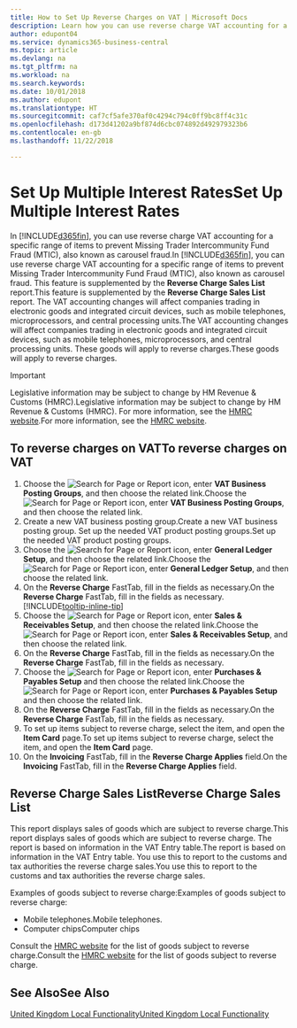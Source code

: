 ```yaml
---
title: How to Set Up Reverse Charges on VAT | Microsoft Docs
description: Learn how you can use reverse charge VAT accounting for a specific range of items to prevent Missing Trader Intercommunity Fund Fraud (MTIC).
author: edupont04
ms.service: dynamics365-business-central
ms.topic: article
ms.devlang: na
ms.tgt_pltfrm: na
ms.workload: na
ms.search.keywords: 
ms.date: 10/01/2018
ms.author: edupont
ms.translationtype: HT
ms.sourcegitcommit: caf7cf5afe370af0c4294c794c0ff9bc8ff4c31c
ms.openlocfilehash: d173d41202a9bf874d6cbc074892d492979323b6
ms.contentlocale: en-gb
ms.lasthandoff: 11/22/2018

---
```

# <a name="set-up-multiple-interest-rates"></a><span data-ttu-id="8fe7b-103">Set Up Multiple Interest Rates</span><span class="sxs-lookup"><span data-stu-id="8fe7b-103">Set Up Multiple Interest Rates</span></span>
<span data-ttu-id="8fe7b-104">In [!INCLUDE[d365fin](../../includes/d365fin_md.md)], you can use reverse charge VAT accounting for a specific range of items to prevent Missing Trader Intercommunity Fund Fraud (MTIC), also known as carousel fraud.</span><span class="sxs-lookup"><span data-stu-id="8fe7b-104">In [!INCLUDE[d365fin](../../includes/d365fin_md.md)], you can use reverse charge VAT accounting for a specific range of items to prevent Missing Trader Intercommunity Fund Fraud (MTIC), also known as carousel fraud.</span></span> <span data-ttu-id="8fe7b-105">This feature is supplemented by the **Reverse Charge Sales List** report.</span><span class="sxs-lookup"><span data-stu-id="8fe7b-105">This feature is supplemented by the **Reverse Charge Sales List** report.</span></span> <span data-ttu-id="8fe7b-106">The VAT accounting changes will affect companies trading in electronic goods and integrated circuit devices, such as mobile telephones, microprocessors, and central processing units.</span><span class="sxs-lookup"><span data-stu-id="8fe7b-106">The VAT accounting changes will affect companies trading in electronic goods and integrated circuit devices, such as mobile telephones, microprocessors, and central processing units.</span></span> <span data-ttu-id="8fe7b-107">These goods will apply to reverse charges.</span><span class="sxs-lookup"><span data-stu-id="8fe7b-107">These goods will apply to reverse charges.</span></span>

> [!IMPORTANT]  
>  <span data-ttu-id="8fe7b-108">Legislative information may be subject to change by HM Revenue & Customs (HMRC).</span><span class="sxs-lookup"><span data-stu-id="8fe7b-108">Legislative information may be subject to change by HM Revenue & Customs (HMRC).</span></span> <span data-ttu-id="8fe7b-109">For more information, see the [HMRC website](https://www.hmrc.gov.uk/index.htm).</span><span class="sxs-lookup"><span data-stu-id="8fe7b-109">For more information, see the [HMRC website](https://www.hmrc.gov.uk/index.htm).</span></span>  

## <a name="to-reverse-charges-on-vat"></a><span data-ttu-id="8fe7b-110">To reverse charges on VAT</span><span class="sxs-lookup"><span data-stu-id="8fe7b-110">To reverse charges on VAT</span></span>  

1.  <span data-ttu-id="8fe7b-111">Choose the ![Search for Page or Report](../../media/ui-search/search_small.png "Search for Page or Report icon") icon, enter **VAT Business Posting Groups**, and then choose the related link.</span><span class="sxs-lookup"><span data-stu-id="8fe7b-111">Choose the ![Search for Page or Report](../../media/ui-search/search_small.png "Search for Page or Report icon") icon, enter **VAT Business Posting Groups**, and then choose the related link.</span></span>  
2.  <span data-ttu-id="8fe7b-112">Create a new VAT business posting group.</span><span class="sxs-lookup"><span data-stu-id="8fe7b-112">Create a new VAT business posting group.</span></span> <span data-ttu-id="8fe7b-113">Set up the needed VAT product posting groups.</span><span class="sxs-lookup"><span data-stu-id="8fe7b-113">Set up the needed VAT product posting groups.</span></span>  
3.  <span data-ttu-id="8fe7b-114">Choose the ![Search for Page or Report](../../media/ui-search/search_small.png "Search for Page or Report icon") icon, enter **General Ledger Setup**, and then choose the related link.</span><span class="sxs-lookup"><span data-stu-id="8fe7b-114">Choose the ![Search for Page or Report](../../media/ui-search/search_small.png "Search for Page or Report icon") icon, enter **General Ledger Setup**, and then choose the related link.</span></span>  
4.  <span data-ttu-id="8fe7b-115">On the **Reverse Charge** FastTab, fill in the fields as necessary.</span><span class="sxs-lookup"><span data-stu-id="8fe7b-115">On the **Reverse Charge** FastTab, fill in the fields as necessary.</span></span> [!INCLUDE[tooltip-inline-tip](../../includes/tooltip-inline-tip_md.md)]  
5.  <span data-ttu-id="8fe7b-116">Choose the ![Search for Page or Report](../../media/ui-search/search_small.png "Search for Page or Report icon") icon, enter **Sales & Receivables Setup**, and then choose the related link.</span><span class="sxs-lookup"><span data-stu-id="8fe7b-116">Choose the ![Search for Page or Report](../../media/ui-search/search_small.png "Search for Page or Report icon") icon, enter **Sales & Receivables Setup**, and then choose the related link.</span></span>  
6.  <span data-ttu-id="8fe7b-117">On the **Reverse Charge** FastTab, fill in the fields as necessary.</span><span class="sxs-lookup"><span data-stu-id="8fe7b-117">On the **Reverse Charge** FastTab, fill in the fields as necessary.</span></span>
7.  <span data-ttu-id="8fe7b-118">Choose the ![Search for Page or Report](../../media/ui-search/search_small.png "Search for Page or Report icon") icon, enter **Purchases & Payables Setup** and then choose the related link.</span><span class="sxs-lookup"><span data-stu-id="8fe7b-118">Choose the ![Search for Page or Report](../../media/ui-search/search_small.png "Search for Page or Report icon") icon, enter **Purchases & Payables Setup** and then choose the related link.</span></span>  
6.  <span data-ttu-id="8fe7b-119">On the **Reverse Charge** FastTab, fill in the fields as necessary.</span><span class="sxs-lookup"><span data-stu-id="8fe7b-119">On the **Reverse Charge** FastTab, fill in the fields as necessary.</span></span>
9. <span data-ttu-id="8fe7b-120">To set up items subject to reverse charge, select the item, and open the **Item Card** page.</span><span class="sxs-lookup"><span data-stu-id="8fe7b-120">To set up items subject to reverse charge, select the item, and open the **Item Card** page.</span></span>  
10. <span data-ttu-id="8fe7b-121">On the **Invoicing** FastTab, fill in the **Reverse Charge Applies** field.</span><span class="sxs-lookup"><span data-stu-id="8fe7b-121">On the **Invoicing** FastTab, fill in the **Reverse Charge Applies** field.</span></span>  

## <a name="reverse-charge-sales-list"></a><span data-ttu-id="8fe7b-122">Reverse Charge Sales List</span><span class="sxs-lookup"><span data-stu-id="8fe7b-122">Reverse Charge Sales List</span></span>
<span data-ttu-id="8fe7b-123">This report displays sales of goods which are subject to reverse charge.</span><span class="sxs-lookup"><span data-stu-id="8fe7b-123">This report displays sales of goods which are subject to reverse charge.</span></span> <span data-ttu-id="8fe7b-124">The report is based on information in the VAT Entry table.</span><span class="sxs-lookup"><span data-stu-id="8fe7b-124">The report is based on information in the VAT Entry table.</span></span> <span data-ttu-id="8fe7b-125">You use this to report to the customs and tax authorities the reverse charge sales.</span><span class="sxs-lookup"><span data-stu-id="8fe7b-125">You use this to report to the customs and tax authorities the reverse charge sales.</span></span>  

<span data-ttu-id="8fe7b-126">Examples of goods subject to reverse charge:</span><span class="sxs-lookup"><span data-stu-id="8fe7b-126">Examples of goods subject to reverse charge:</span></span>  

-   <span data-ttu-id="8fe7b-127">Mobile telephones.</span><span class="sxs-lookup"><span data-stu-id="8fe7b-127">Mobile telephones.</span></span>  
-   <span data-ttu-id="8fe7b-128">Computer chips</span><span class="sxs-lookup"><span data-stu-id="8fe7b-128">Computer chips</span></span>  

<span data-ttu-id="8fe7b-129">Consult the [HMRC website](http:\\www.hmrc.gov.uk) for the list of goods subject to reverse charge.</span><span class="sxs-lookup"><span data-stu-id="8fe7b-129">Consult the [HMRC website](http:\\www.hmrc.gov.uk) for the list of goods subject to reverse charge.</span></span>  

## <a name="see-also"></a><span data-ttu-id="8fe7b-130">See Also</span><span class="sxs-lookup"><span data-stu-id="8fe7b-130">See Also</span></span>  
[<span data-ttu-id="8fe7b-131">United Kingdom Local Functionality</span><span class="sxs-lookup"><span data-stu-id="8fe7b-131">United Kingdom Local Functionality</span></span>](united-kingdom-local-functionality.md)  

